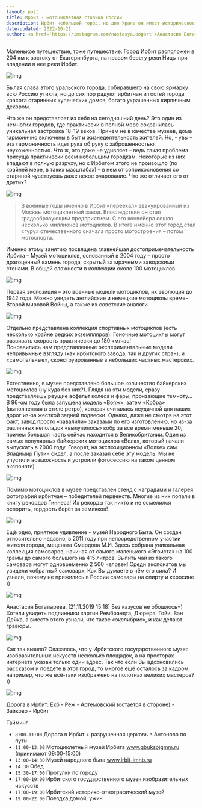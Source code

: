 ```yaml
---
layout: post
title: Ирбит - мотоциклетная столица России
description: Ирбит небольшой город, но для Урала он имеет историческое значение.
date-updated: 2022-10-21
author: <a href='https://instagram.com/nastasya.bogart'>Анастасия Богатырёва</a>
---
```


Маленькое путешествие, тоже путешествие. Город Ирбит расположен в 204 км к востоку от Екатеринбурга, на правом берегу реки Ницы при впадении в нее реки Ирбит. 

![img](/api/images//2mnakc/%20dsc01305.jpg?size=l)

Былая слава этого уральского города, собиравшего на свою ярмарку всю Россию утихла, но до сих пор радуют ирбитчан и гостей города красота старинных купеческих домов, богато украшенных кирпичным декором. 

Что же он представляет из себя на сегодняшний день? Это один из немногих городов, где практически в полной мере сохранилась уникальная застройка 18-19 веков. Причем не в качестве музеев, дома гармонично включены в быт и жизнедеятельность жителей. Но, - увы – эта гармоничность идет рука об руку с заброшенностью, неухоженностью. Что ж, это даже не удивляет – ведь такая проблема присуща практически всем небольшим городкам. Некоторые из них впадают в полную разруху, но с Ирбитом этого не произошло (по крайней мере, в таких масштабах) – в нем от соприкосновения со стариной чувствуешь даже некое очарование. Что же отличает его от других?

![img](/api/images//yf0as0/%200_8a2f1_31289216_xxl.jpg?size=l)

> В военные годы именно в Ирбит «переехал» эвакуированный из Москвы мотоциклетный завод. Впоследствии он стал градообразующим предприятием. С его конвейера сошло несколько миллионов мотоциклов. В итоге именно этот город стал «гуру» отечественного сначала просто мотостроения – потом мотоспорта.

Именно этому занятию посвящена главнейшая достопримечательность Ирбита – Музей мотоциклов, основанный в 2004 году – просто драгоценный камень города, скрытый за мрачными заводскими стенами. В общей сложности в коллекции около 100 мотоциклов.

![img](/api/images//fska3v/%201.jpg?size=l)


Первая экспозиция – это военные модели мотоциклов, их эволюция до 1942 года. Можно увидеть английские и немецкие мотоциклы времен Второй мировой Войны, а также их советские аналоги.

![img](/api/images//qmlbhz/%20img_5386.jpg?size=l)

Отдельно представлена коллекция спортивных мотоциклов (есть несколько крайне редких экземпляров). Гоночные мотоциклы могут развивать скорость практически до 180 км/час!  
Понравились нам представленные экспериментальные модели непривычные взгляду (как ирбитского завода, так и других стран),  и «самопальные», сконструированные в небольших частных мастерских. 

![img](/api/images//rjuhfa/%20img_5380.jpg?size=l)

Естественно, в музее представлено большое количество байкерских мотоциклов (ну куда без них?). Глядя на эти модели, сразу представляешь рвущие асфальт колеса и фары, пронзающие темноту…
В 96-ом году была запущена модель «Вояж», затем «Кобра» (выполненная в стиле ретро), которая считалась неудачной для наших дорог из-за жесткой задней подвески. Однако, даже не смотря на этот факт, завод просто «завалили» заказами по его изготовлению, но из-за различных неполадок «вылупилось» кобр за все время меньше 20, причем большая часть сейчас находится в Великобритании.
Один из самых популярных байкерских мотоциклов «Волк», который начали выпускать в 2000 году. Говорят, на экспозиционном «Волке» сам Владимир Путин сидел, а после заказал себе эту модель. 
Мы не упустили  возможность и устроили фотосессию на таком  ценном экспонате)

![img](/api/images//dltyeb/%20img_5416.jpg?size=l)


Помимо мотоциклов в музее представлен стенд с наградами и галерея фотографий ирбитчан – победителей первенств. Многие из них попали в книгу рекордов Гиннеса! Их рекорды так никто и не осмелился оспорить, гордость берёт за земляков!

![img](/api/images//oms7gk/%20img_5407.jpg?size=l)


Ещё одно, приятное удивление - музей Народного Быта. Он создан относительно недавно, в 2011 году при непосредственном участии жителя города, мецената Смердова М.И. Здесь собрана уникальная коллекция самоваров, начиная от самого маленького «Эгоиста» на 100 грамм до самого большого на 415 литров. Выпить чай из такого самовара могут одновременно 2 500 человек! 
Среди экспонатов мы увидели «обратный самовар». Как Вы думаете в чём его сила? 
И узнали, почему не прижились в России самовары на спирту и керосине ))

![img](/api/images//ewjv3t/%20img_5488.jpg?size=l)

Анастасия Богатырева, [21.11.2019 15:18]
Без казусов не обошлось=) Хотели увидеть подлинники картин Рембрандта, Дюрера, Гойи, Ван Дейка, а вместо этого узнали, что такое «экслибрис», и как делают гравюры.

![img](/api/images//nmuxka/%208073551_81c0648cb30d5d877e8213ff89c592eb_800.jpg?size=l)

Как так вышло? Оказалось, что у  Ирбитского государственного музея изобразительных искусств несколько площадок, а на просторах интернета указан только один адрес. Так что если Вы вдохновились  рассказом и поедете в этот город, то многое ещё осталось за кадром, например, что же всё-таки изображено на полотнах великих мастеров? ))

![img](/api/images//uwfoo8/%20img_5518.jpg?size=l)


Дорога в Ирбит: Екб - Реж - Артемовский (остается в стороне) - Зайково - Ирбит

Тайминг
- `8:00-11:00` Дорога в Ирбит + разрушенная церковь в Антоново по пути
- `11:00-13:00` Мотоциклетный музей Ирбита www.gbuksoigmm.ru (принимают 09:00-15:00)
- `13:00-14:30` Музей народного быта www.irbit-imnb.ru
- `14:30` Обед
- `15:30-17:00` Прогулки по городу
- `17:00-19:00` Ирбитского государственного музея изобразительных искусств
- `17:00-19:00` Ирбитский историко-этнографический музей
- `19:00-22:00` Поездка домой, ужин


